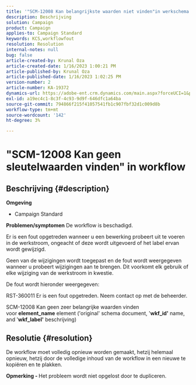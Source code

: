 ```yaml
---
title: '"SCM-12008 Kan belangrijkste waarden niet vinden"in werkschema'
description: Beschrijving
solution: Campaign
product: Campaign
applies-to: Campaign Standard
keywords: KCS,workflowfout
resolution: Resolution
internal-notes: null
bug: false
article-created-by: Krunal Oza
article-created-date: 1/16/2023 1:00:21 PM
article-published-by: Krunal Oza
article-published-date: 1/16/2023 1:02:25 PM
version-number: 2
article-number: KA-19372
dynamics-url: https://adobe-ent.crm.dynamics.com/main.aspx?forceUCI=1&pagetype=entityrecord&etn=knowledgearticle&id=0a5acbba-9d95-ed11-aad1-6045bd006793
exl-id: a19ec4c1-8c3f-4c93-9d9f-646dfc1a64ba
source-git-commit: 794866f215f41057541fb1c907fbf32d1c009d8b
workflow-type: tm+mt
source-wordcount: '142'
ht-degree: 3%

---
```


# &quot;SCM-12008 Kan geen sleutelwaarden vinden&quot; in workflow

## Beschrijving {#description}

<b>Omgeving</b>
- Campaign Standard



<b>Problemen/symptomen</b>
De workflow is beschadigd.

Er is een fout opgetreden wanneer u een bewerking probeert uit te voeren in de werkstroom, ongeacht of deze wordt uitgevoerd of het label ervan wordt gewijzigd.

Geen van de wijzigingen wordt toegepast en de fout wordt weergegeven wanneer u probeert wijzigingen aan te brengen. Dit voorkomt elk gebruik of elke wijziging van de werkstroom in kwestie.



De fout wordt hieronder weergegeven:

RST-360011 Er is een fout opgetreden. Neem contact op met de beheerder.

SCM-12008 Kan geen zeer belangrijke waarden vinden &#x200B; &#x200B; voor <b>element_name</b> element (&#39;original&#39; schema document, &#39;<b>wkf_id&#39;</b> name, and &#39;<b>wkf_label&#39;</b> beschrijving)


## Resolutie {#resolution}


De workflow moet volledig opnieuw worden gemaakt, hetzij helemaal opnieuw, hetzij door de volledige inhoud van de workflow in een nieuwe te kopiëren en te plakken.

<b>Opmerking - </b>Het probleem wordt niet opgelost door te dupliceren.

